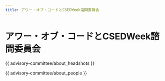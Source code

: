 ```yaml
---
title: アワー・オブ・コードとCSEDWeek諮問委員会
---
```


# アワー・オブ・コードとCSEDWeek諮問委員会

{{ advisory-committee/about_headshots }}

{{ advisory-committee/about_people }}